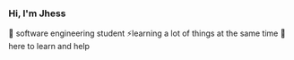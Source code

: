 ### Hi, I'm Jhess 

🔭 software engineering student
⚡learning a lot of things at the same time
🦕here to learn and help


